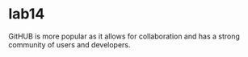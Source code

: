 # lab14
GitHUB is more popular as it allows for collaboration and has a strong community of users and developers. 
